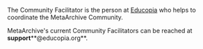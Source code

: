 The Community Facilitator is the person at [Educopia](https://educopia.org/communities/) who helps to coordinate the MetaArchive Community. 

MetaArchive's current Community Facilitators can be reached at **support****@educopia.org**.

